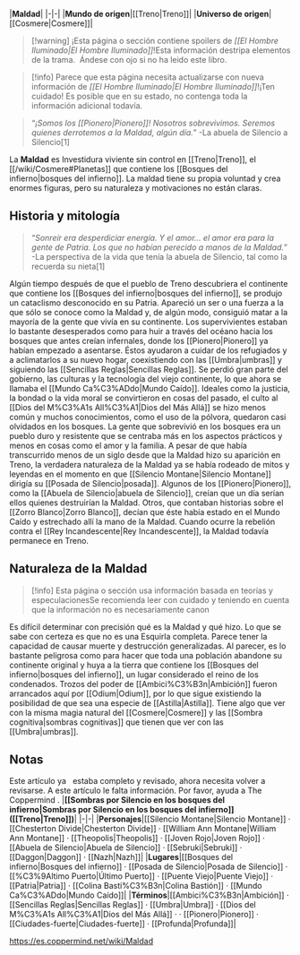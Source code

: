 

|**Maldad**|
|-|-|
|**Mundo de origen**|[[Treno\|Treno]]|
|**Universo de origen**|[[Cosmere\|Cosmere]]|

> [!warning] ¡Esta página o sección contiene spoilers de *[[El Hombre Iluminado\|El Hombre Iluminado]]*!Esta información destripa elementos de la trama.  Ándese con ojo si no ha leido este libro.

> [!info] Parece que esta página necesita actualizarse con nueva información de *[[El Hombre Iluminado\|El Hombre Iluminado]]*!¡Ten cuidado! Es posible que en su estado, no contenga toda la información adicional todavía.

>“*¡Somos los [[Pionero\|Pionero]]! Nosotros sobrevivimos. Seremos quienes derrotemos a la Maldad, algún día.*”
\-La abuela de Silencio a Silencio[1]

La **Maldad** es Investidura viviente sin control en [[Treno\|Treno]], el [[/wiki/Cosmere#Planetas]] que contiene los [[Bosques del infierno\|bosques del infierno]]. La maldad tiene su propia voluntad y crea enormes figuras, pero su naturaleza y motivaciones no están claras.

## Historia y mitología
>“*Sonreír era desperdiciar energía. Y el amor... el amor era para la gente de Patria. Los que no habían perecido a manos de la Maldad.*”
\-La perspectiva de la vida que tenía la abuela de Silencio, tal como la recuerda su nieta[1]

Algún tiempo después de que el pueblo de Treno descubriera el continente que contiene los [[Bosques del infierno\|bosques del infierno]], se produjo un cataclismo desconocido en su Patria. Apareció un ser o una fuerza a la que sólo se conoce como la Maldad y, de algún modo, consiguió matar a la mayoría de la gente que vivía en su continente. Los supervivientes estaban lo bastante desesperados como para huir a través del océano hacia los bosques que antes creían infernales, donde los [[Pionero\|Pionero]] ya habían empezado a asentarse. Éstos ayudaron a cuidar de los refugiados y a aclimatarlos a su nuevo hogar, coexistiendo con las [[Umbra\|umbras]] y siguiendo las [[Sencillas Reglas\|Sencillas Reglas]]. Se perdió gran parte del gobierno, las culturas y la tecnología del viejo continente, lo que ahora se llamaba el [[Mundo Ca%C3%ADdo\|Mundo Caído]]. Ideales como la justicia, la bondad o la vida moral se convirtieron en cosas del pasado, el culto al [[Dios del M%C3%A1s All%C3%A1\|Dios del Más Allá]] se hizo menos común y muchos conocimientos, como el uso de la pólvora, quedaron casi olvidados en los bosques. La gente que sobrevivió en los bosques era un pueblo duro y resistente que se centraba más en los aspectos prácticos y menos en cosas como el amor y la familia.
A pesar de que había transcurrido menos de un siglo desde que la Maldad hizo su aparición en Treno, la verdadera naturaleza de la Maldad ya se había rodeado de mitos y leyendas en el momento en que [[Silencio Montane\|Silencio Montane]] dirigía su [[Posada de Silencio\|posada]]. Algunos de los [[Pionero\|Pionero]], como la [[Abuela de Silencio\|abuela de Silencio]], creían que un día serían ellos quienes destruirían la Maldad. Otros, que contaban historias sobre el [[Zorro Blanco\|Zorro Blanco]], decían que éste había estado en el Mundo Caído y estrechado allí la mano de la Maldad.
Cuando ocurre la rebelión contra el [[Rey Incandescente\|Rey Incandescente]], la Maldad todavía permanece en Treno.

## Naturaleza de la Maldad
> [!info] Esta página o sección usa información basada en teorías y especulacionesSe recomienda leer con cuidado y teniendo en cuenta que la información no es necesariamente canon

Es difícil determinar con precisión qué es la Maldad y qué hizo. Lo que se sabe con certeza es que no es una Esquirla completa. Parece tener la capacidad de causar muerte y destrucción generalizadas. Al parecer, es lo bastante peligrosa como para hacer que toda una población abandone su continente original y huya a la tierra que contiene los [[Bosques del infierno\|bosques del infierno]], un lugar considerado el reino de los condenados. Trozos del poder de [[Ambici%C3%B3n\|Ambición]] fueron arrancados aquí por [[Odium\|Odium]], por lo que sigue existiendo la posibilidad de que sea una especie de [[Astilla\|Astilla]]. Tiene algo que ver con la misma magia natural del [[Cosmere\|Cosmere]] y las [[Sombra cognitiva\|sombras cognitivas]] que tienen que ver con las [[Umbra\|umbras]].

## Notas

Este artículo ya   estaba completo y revisado, ahora necesita volver a revisarse.
A este artículo le falta información. Por favor, ayuda a The Coppermind .
|**[[Sombras por Silencio en los bosques del infierno\|Sombras por Silencio en los bosques del infierno]] ([[Treno\|Treno]])**|
|-|-|
|**Personajes**|[[Silencio Montane\|Silencio Montane]] · [[Chesterton Divide\|Chesterton Divide]] · [[William Ann Montane\|William Ann Montane]] · [[Theopolis\|Theopolis]] · [[Joven Rojo\|Joven Rojo]] · [[Abuela de Silencio\|Abuela de Silencio]] · [[Sebruki\|Sebruki]] · [[Daggon\|Daggon]] · [[Nazh\|Nazh]]|
|**Lugares**|[[Bosques del infierno\|Bosques del infierno]] · [[Posada de Silencio\|Posada de Silencio]] · [[%C3%9Altimo Puerto\|Último Puerto]] · [[Puente Viejo\|Puente Viejo]] · [[Patria\|Patria]] · [[Colina Basti%C3%B3n\|Colina Bastión]] · [[Mundo Ca%C3%ADdo\|Mundo Caído]]|
|**Términos**|[[Ambici%C3%B3n\|Ambición]] · [[Sencillas Reglas\|Sencillas Reglas]] · [[Umbra\|Umbra]] · [[Dios del M%C3%A1s All%C3%A1\|Dios del Más Allá]] ·  · [[Pionero\|Pionero]] · [[Ciudades-fuerte\|Ciudades-fuerte]] · [[Profunda\|Profunda]]|



https://es.coppermind.net/wiki/Maldad